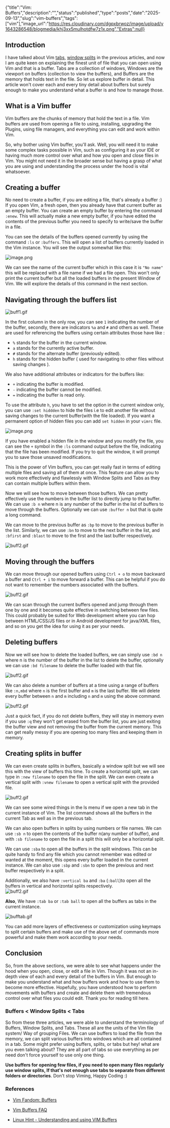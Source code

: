 {"title":"Vim: Buffers","description":"","status":"published","type":"posts","date":"2025-09-13","slug":"vim-buffers","tags":["vim"],"image_url":"https://res.cloudinary.com/dgpxbrwoz/image/upload/v1643286548/blogmedia/khj3xx5mulhotdfw7z1x.png","Extras":null}


## Introduction


I have talked about Vim [tabs](https://mr-destructive.github.io/techstructive-blog/vim/2021/08/03/Vim-Tabs.html),  [window splits](https://mr-destructive.github.io/techstructive-blog/vim/2021/08/06/Vim-Window-Splits.html)  in the previous articles, and now I am quite keen on explaining the finest unit of file that you can open using Vim and that is a buffer. Tabs are a collection of windows, Windows are the viewport on buffers (collection to view the buffers), and Buffers are the memory that holds text in the file. So let us explore buffer in detail. This article won't cover each and every tiny detail about buffers but surely enough to make you understand what a buffer is and how to manage those.

## What is a Vim buffer

Vim buffers are the chunks of memory that hold the text in a file. Vim buffers are used from opening a file to using, installing, upgrading the Plugins, using file managers, and everything you can edit and work within Vim. 

So, why bother using Vim buffer, you'll ask. Well, you will need it to make some complex tasks possible in Vim, such as configuring it as your IDE or having much more control over what and how you open and close files in Vim. You might not need it in the broader sense but having a grasp of what you are using and understanding the process under the hood is vital whatsoever. 

## Creating a buffer

No need to create a buffer, if you are editing a file, that's already a buffer :) If you open Vim, a fresh open, then you already have that current buffer as an empty buffer. You can create an empty buffer by entering the command `:enew`. This will actually make a new empty buffer, if you have edited the contents of the previous buffer you need to specify to write/save the buffer in a file.

You can see the details of the buffers opened currently by using the command `:ls` or `:buffers`. This will open a list of buffers currently loaded in the Vim instance. You will see the output somewhat like this:

![image.png](https://cdn.hashnode.com/res/hashnode/image/upload/v1628681203173/qSSRrlB2J.png)

We can see the name of the current buffer which in this case it is `"No name"` this will be replaced with a file name if we had a file open. This won't only print the current buffer but all the loaded buffers in the present Window of Vim. We will explore the details of this command in the next section.


## Navigating through the buffers list

![buff1.gif](https://cdn.hashnode.com/res/hashnode/image/upload/v1628681927410/t9DDPbDEs.gif)

In the first column in the only row, you can see `1` indicating the number of the buffer, secondly, there are indicators `%a` and `#` and others as well. These are used for referencing the buffers using certain attributes those have like :

- `%` stands for the buffer in the current window.
- `a` stands for the currently active buffer.
- `#` stands for the alternate buffer (previously edited).
- `h` stands for the hidden buffer ( used for navigating to other files without saving changes ).

We also have additional attributes or indicators for the buffers like:

- `+` indicating the buffer is modified.
- `-` indicating the buffer cannot be modified. 
- `=` indicating the buffer is read only.

To use the attribute `h`, you have to set the option in the current window only, you can use `:set hiddden` to hide the files i.e to edit another file without saving changes to the current buffer(with the file loaded).  If you want a permanent option of hidden files you can add `set hidden` in your `vimrc` file.

![image.png](https://cdn.hashnode.com/res/hashnode/image/upload/v1628683076849/lWQ2ZEj0E.png)

If you have enabled a hidden file in the window and you modify the file, you can see the `+` symbol in the `:ls` command output before the file, indicating that the file has been modified. If you try to quit the window, it will prompt you to save those unsaved modifications.  

This is the power of Vim buffers, you can get really fast in terms of editing multiple files and saving all of them at once. This feature can allow you to work more effectively and flawlessly with Window Splits and Tabs as they can contain multiple buffers within them. 

Now we will see how to move between those buffers. We can pretty effectively use the numbers in the buffer list to directly jump to that buffer. We can use `:b n` where n is any number of the buffer in the list of buffers to move through the buffers. Optionally we can use `:buffer n` but that is quite a long command. 

We can move to the previous buffer as `:bp`  to move to the previous buffer in the list. Similarly, we can use `:bn` to move to the next buffer in the list, and `:bfirst` and `:blast` to move to the first and the last buffer respectively.  

![buff2.gif](https://cdn.hashnode.com/res/hashnode/image/upload/v1628684713072/QzqBC99NV.gif)

## Moving through the buffers

We can move through our opened buffers using `Ctrl + o` to move backward a buffer and `Ctrl + i` to move forward a buffer. This can be helpful if you do not want to remember the numbers associated with the buffers. 

![buff2.gif](https://cdn.hashnode.com/res/hashnode/image/upload/v1628689030442/KNDDAlJpN.gif)

We can scan through the current buffers opened and jump through them one by one and it becomes quite effective in switching between few files. This could probably be suited for Web development where you can hop between HTML/CSS/JS files or in Android development for java/XML files, and so on you get the idea for using it as per your needs.

## Deleting buffers

Now we will see how to delete the loaded buffers, we can simply use `:bd n` where n is the number of the buffer in the list to delete the buffer, optionally we can use `:bd filename` to delete the buffer loaded with that file. 

![buff2.gif](https://cdn.hashnode.com/res/hashnode/image/upload/v1628685481565/m4bBHPf5C.gif)

We can also delete a number of buffers at a time using a range of buffers like `:n,mbd` where `n` is the first buffer and `m` is the last buffer. We will delete every buffer between `n` and `m` including `n` and `m` using the above command. 

![buff2.gif](https://cdn.hashnode.com/res/hashnode/image/upload/v1628685657441/s4rJ_CRRQ.gif)

Just a quick fact, if you do not delete buffers, they will stay in memory even if you use `:q` they won't get erased from the buffer list, you are just exiting the buffer view and not removing the buffer from the current memory. This can get really messy if you are opening too many files and keeping them in memory. 

## Creating splits in buffer

We can even create splits in buffers, basically a window split but we will see this with the view of buffers this time. To create a horizontal split, we can type in `:new filename` to open the file in the split. We can even create a vertical split with `:vnew filename` to open a vertical split with the provided file.  

![buff2.gif](https://cdn.hashnode.com/res/hashnode/image/upload/v1628686386964/O2HhFqaKa2.gif)

We can see some wired things in the ls menu if we open a new tab in the current instance of Vim. The list command shows all the buffers in the current Tab as well as in the previous tab.  

We can also open buffers in splits by using numbers or file names. We can use `:sb n` to open the contents of the buffer n(any number of buffer), and with `:sb filename` to open the file in a split this will only be a horizontal split. 

We can use `:sba` to open all the buffers in the split windows. This can be quite handy to find any file which you cannot remember was edited or wanted at the moment, this opens every buffer loaded in the current instance. We can also use `:sbp` and `:sbn` to open the previous and next buffer respectively in a split. 

Additionally, we also have `:vertical ba` and `:ba` (`:ball`)to open all the buffers in vertical and horizontal splits respectively.  
![buff2.gif](https://cdn.hashnode.com/res/hashnode/image/upload/v1628693311069/5y_xbPho7.gif)

**Also**, We have `:tab ba` or `:tab ball` to open all the buffers as tabs in the current instance. 

![bufftab.gif](https://cdn.hashnode.com/res/hashnode/image/upload/v1628693521966/f1RKu4JwM.gif)

You can add more layers of effectiveness or customization using keymaps to split certain buffers and make use of the above set of commands more powerful and make them work according to your needs.

## Conclusion

So, from the above sections, we were able to see what happens under the hood when you open, close, or edit a file in Vim. Though it was not an in-depth view of each and every detail of the buffers in Vim. But enough to make you understand what and how buffers work and how to use them to become more effective. Hopefully, you have understood how to perform movements with buffers and create and delete them with tremendous control over what files you could edit. Thank you for reading till here.   

### Buffers < Window Splits < Tabs

So from these three articles, we were able to understand the terminology of Buffers, Window Splits, and Tabs. These all are the units of the Vim file system/ Way of grouping Files. We can use buffers to load the file from the memory, we can split various buffers into windows which are all contained in a tab. Some might prefer using buffers, splits, or tabs but hey! what are you even talking about? They are all part of tabs so use everything as per need don't force yourself to use only one thing. 

**Use buffers for opening few files, if you need to open many files regularly use window splits, If that's not enough use tabs to separate from different folders or directories**. Don't stop Viming, Happy Coding :)

### References

- [Vim Fandom: Buffers](https://vim.fandom.com/wiki/Buffers)

- [Vim Buffers FAQ](https://vim.fandom.com/wiki/Vim_buffer_FAQ)

- [Linux Hint - Understanding and using VIM Buffers ](https://linuxhint.com/how_vim_buffers_work/)
